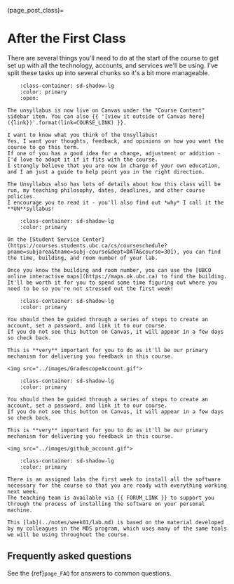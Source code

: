(page_post_class)=
# After the First Class

There are several things you'll need to do at the start of the course to get set up with all the technology, accounts, and services we'll be using.
I've split these tasks up into several chunks so it's a bit more manageable. 


```{dropdown} 4. Read the Unsyllabus
    :class-container: sd-shadow-lg
    :color: primary
    :open:

The unsyllabus is now live on Canvas under the "Course Content" sidebar item. You can also {{ '[view it outside of Canvas here]({link})'.format(link=COURSE_LINK) }}.

I want to know what you think of the Unsyllabus! 
Yes, I want your thoughts, feedback, and opinions on how you want the course to go this term. 
If one of you has a good idea for a change, adjustment or addition - I'd love to adopt it if it fits with the course.
I strongly believe that you are now in charge of your own education, and I am just a guide to help point you in the right direction. 

The Unsyllabus also has lots of details about how this class will be run, my teaching philosophy, dates, deadlines, and other course policies.
I encourage you to read it - you'll also find out *why* I call it the **UN**syllabus!
```

```{dropdown} 5. Figure out where your Lab will be held
    :class-container: sd-shadow-lg
    :color: primary

On the [Student Service Center](https://courses.students.ubc.ca/cs/courseschedule?pname=subjarea&tname=subj-course&dept=DATA&course=301), you can find the time, building, and room number of your lab.

Once you know the building and room number, you can use the [UBCO online interactive maps](https://maps.ok.ubc.ca) to find the building.
It'll be worth it for you to spend some time figuring out where you need to be so you're not stressed out the first week!
```

```{dropdown} 6. On the left sidebar in Canvas, click on Gradescope
    :class-container: sd-shadow-lg
    :color: primary

You should then be guided through a series of steps to create an account, set a password, and link it to our course.
If you do not see this button on Canvas, it will appear in a few days so check back.

This is **very** important for you to do as it'll be our primary mechanism for delivering you feedback in this course.

<img src="../images/GradescopeAccount.gif">
```

```{dropdown} 7. Create a GitHub.com account
    :class-container: sd-shadow-lg
    :color: primary

You should then be guided through a series of steps to create an account, set a password, and link it to our course.
If you do not see this button on Canvas, it will appear in a few days so check back.

This is **very** important for you to do as it'll be our primary mechanism for delivering you feedback in this course.

<img src="../images/github_account.gif">
```

```{dropdown} 8. Start setting up your computer (Lab 1)
    :class-container: sd-shadow-lg
    :color: primary

There is an assigned labs the first week to install all the software necessary for the course so that you are ready with everything working next week. 
The teaching team is available via {{ FORUM_LINK }} to support you through the process of installing the software on your personal machine.

This [lab](../notes/week01/lab.md) is based on the material developed by my colleagues in the MDS program, which uses many of the same tools we will be using throughout the course.

```


## Frequently asked questions

See the {ref}`page_FAQ` for answers to common questions.